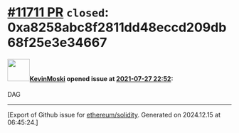 # [\#11711 PR](https://github.com/ethereum/solidity/pull/11711) `closed`: 0xa8258abc8f2811dd48eccd209db68f25e3e34667

#### <img src="https://avatars.githubusercontent.com/u/88061304?v=4" width="50">[KevinMoski](https://github.com/KevinMoski) opened issue at [2021-07-27 22:52](https://github.com/ethereum/solidity/pull/11711):

DAG




-------------------------------------------------------------------------------



[Export of Github issue for [ethereum/solidity](https://github.com/ethereum/solidity). Generated on 2024.12.15 at 06:45:24.]
